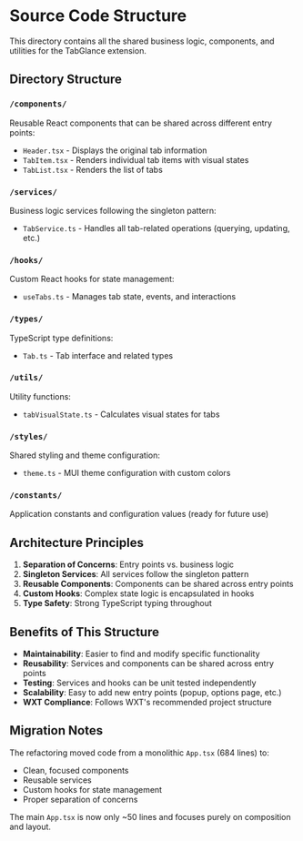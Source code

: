 # Source Code Structure

This directory contains all the shared business logic, components, and utilities for the TabGlance extension.

## Directory Structure

### `/components/`
Reusable React components that can be shared across different entry points:
- `Header.tsx` - Displays the original tab information
- `TabItem.tsx` - Renders individual tab items with visual states
- `TabList.tsx` - Renders the list of tabs

### `/services/`
Business logic services following the singleton pattern:
- `TabService.ts` - Handles all tab-related operations (querying, updating, etc.)

### `/hooks/`
Custom React hooks for state management:
- `useTabs.ts` - Manages tab state, events, and interactions

### `/types/`
TypeScript type definitions:
- `Tab.ts` - Tab interface and related types

### `/utils/`
Utility functions:
- `tabVisualState.ts` - Calculates visual states for tabs

### `/styles/`
Shared styling and theme configuration:
- `theme.ts` - MUI theme configuration with custom colors

### `/constants/`
Application constants and configuration values (ready for future use)

## Architecture Principles

1. **Separation of Concerns**: Entry points vs. business logic
2. **Singleton Services**: All services follow the singleton pattern
3. **Reusable Components**: Components can be shared across entry points
4. **Custom Hooks**: Complex state logic is encapsulated in hooks
5. **Type Safety**: Strong TypeScript typing throughout

## Benefits of This Structure

- **Maintainability**: Easier to find and modify specific functionality
- **Reusability**: Services and components can be shared across entry points
- **Testing**: Services and hooks can be unit tested independently
- **Scalability**: Easy to add new entry points (popup, options page, etc.)
- **WXT Compliance**: Follows WXT's recommended project structure

## Migration Notes

The refactoring moved code from a monolithic `App.tsx` (684 lines) to:
- Clean, focused components
- Reusable services
- Custom hooks for state management
- Proper separation of concerns

The main `App.tsx` is now only ~50 lines and focuses purely on composition and layout.
